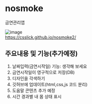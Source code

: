# nosmoke
금연관리앱

![image](https://user-images.githubusercontent.com/24298382/174220541-7a88330a-b4ad-4691-a1d8-286b813d553a.png)  
https://csslick.github.io/nosmoke2/

## 주요내용 및 기능(추가예정)
1. 날짜입력(금연시작일) 기능: 생각해 보세요
2. 금연시작일이 영구적으로 저장(DB)
3. 디자인을 각색하기
4. 깃허브에 업데이트(html,css,js 코드 분리)
5. 도움말 콘텐츠 추가 예정
6. 시간 경과별 내 몸 상태 표시
